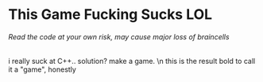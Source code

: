 # This Game Fucking Sucks LOL
###### Read the code at your own risk, may cause major loss of braincells

i really suck at C++..
solution? make a game. \n
this is the result
bold to call it a "game", honestly
